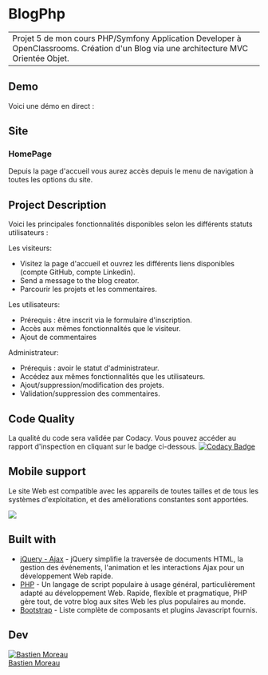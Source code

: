 # BlogPhp
<table>
<tr>
<td>
Projet 5 de mon cours PHP/Symfony Application Developer à OpenClassrooms. Création d'un Blog via une architecture MVC Orientée Objet.</td>
</tr>
</table>


## Demo
Voici une démo en direct : []()

## Site

### HomePage
Depuis la page d'accueil vous aurez accès depuis le menu de navigation à toutes les options du site.
<br>

## Project Description
Voici les principales fonctionnalités disponibles selon les différents statuts utilisateurs :

Les visiteurs:
<ul>
<li>Visitez la page d'accueil et ouvrez les différents liens disponibles (compte GitHub, compte Linkedin). </li><li>Send a message to the blog creator. </li>
<li>Parcourir les projets et les commentaires. </li></ul>
Les utilisateurs:
<ul>
<li>Prérequis : être inscrit via le formulaire d'inscription. </li>
<li>Accès aux mêmes fonctionnalités que le visiteur. </li>
<li>Ajout de commentaires</li>

</ul>
Administrateur:
<ul>
<li>Prérequis : avoir le statut d'administrateur. </li>
<li>Accédez aux mêmes fonctionnalités que les utilisateurs. </li>
<li>Ajout/suppression/modification des projets. </li>
<li>Validation/suppression des commentaires. </li>

</ul>

## Code Quality
La qualité du code sera validée par Codacy. Vous pouvez accéder au rapport d'inspection en cliquant sur le badge ci-dessous.
[![Codacy Badge](https://app.codacy.com/project/badge/Grade/5d357ec564e342acac0744d4019f828c)](https://app.codacy.com/gh/duffman033/BlogPhp/dashboard?utm_source=github.com&utm_medium=referral&utm_content=duffman033/BlogPhp&utm_campaign=Badge_Grade)


## Mobile support
Le site Web est compatible avec les appareils de toutes tailles et de tous les systèmes d'exploitation, et des améliorations constantes sont apportées.

![](https://zupimages.net/up/22/33/um37.png)
 

## Built with 

- [jQuery - Ajax](http://www.w3schools.com/jquery/jquery_ref_ajax.asp) - jQuery simplifie la traversée de documents HTML, la gestion des événements, l'animation et les interactions Ajax pour un développement Web rapide.
- [PHP](https://www.php.net/) - Un langage de script populaire à usage général, particulièrement adapté au développement Web.
                                                                      Rapide, flexible et pragmatique, PHP gère tout, de votre blog aux sites Web les plus populaires au monde.
- [Bootstrap](http://getbootstrap.com/) - Liste complète de composants et plugins Javascript fournis.

## Dev

[![Bastien Moreau](https://avatars1.githubusercontent.com/u/79464283?v=4&s=144)](https://github.com/duffman033)
<br>
[Bastien Moreau ](https://github.com/duffman033)


